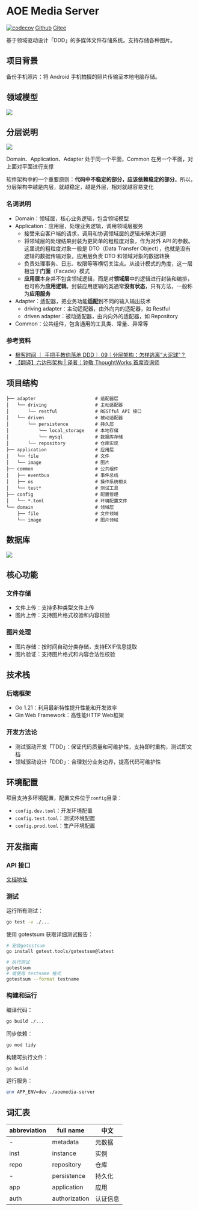 # AOE Media Server

[![codecov](https://codecov.io/gh/aoeai/aoemedia-server/graph/badge.svg?token=V4X3CoF3Ph)](https://codecov.io/gh/aoeai/aoemedia-server)
[Github](https://github.com/aoeai/aoemedia-server)
[Gitee](https://gitee.com/wyyl1/aoemedia-server)

基于领域驱动设计「DDD」的多媒体文件存储系统。支持存储各种图片。

## 项目背景

备份手机照片：将 Android 手机拍摄的照片传输至本地电脑存储。

## 领域模型

![](docs/images/领域模型.png)

## 分层说明

![](docs/images/分层说明.png)

Domain、Application、Adapter 处于同一个平面，Common 在另一个平面，对上面对平面进行支撑

软件架构中的一个重要原则：**代码中不稳定的部分，应该依赖稳定的部分**。所以，分层架构中越是内层，就越稳定，越是外层，相对就越容易变化

### 名词说明

- Domain：领域层，核心业务逻辑，包含领域模型
- Application：应用层，处理业务逻辑，调用领域层服务
  - 接受来自客户端的请求，调用和协调领域层的逻辑来解决问题
  - 将领域层的处理结果封装为更简单的粗粒度对象，作为对外 API 的参数。这里说的粗粒度对象一般是 DTO（Data Transfer Object），也就是没有逻辑的数据传输对象，应用层负责 DTO 和领域对象的数据转换
  - 负责处理事务、日志、权限等等横切关注点。从设计模式的角度，这一层相当于**门面**（Facade）模式
  - **应用层**本身并不包含领域逻辑，而是对**领域层**中的逻辑进行封装和编排，也可称为**应用逻辑**。封装应用逻辑的类通常**没有状态**，只有方法，一般称为**应用服务**
- Adapter：适配器，把业务功能**适配**到不同的输入输出技术
  - driving adapter：主动适配器，由外向内的适配器，如 Restful
  - driven adapter：被动适配器，由内向外的适配器，如 Repository
- Common：公共组件，包含通用的工具类、常量、异常等

### 参考资料

- [极客时间 ｜ 手把手教你落地 DDD｜ 09｜分层架构：怎样逃离“大泥球”？](http://gk.link/a/11WlS)
- [【翻译】六边形架构 | 译者：钟敬 ThoughtWorks 首席咨询师](https://zhuanlan.zhihu.com/p/113681224)

## 项目结构

```
├── adapter                      # 适配器层
│   └── driving                  # 主动适配器
│       └── restful              # RESTful API 接口
│   └── driven                   # 被动适配器
│       └── persistence          # 持久层
│           └── local_storage    # 本地存储
│           └── mysql            # 数据库存储
│       └── repository           # 仓库实现
├── application                  # 应用层
│   └── file                     # 文件
│   └── image                    # 图片
├── common                       # 公共组件
│   ├── eventbus                 # 事件总线
│   ├── os                       # 操作系统相关
│   └── test*                    # 测试工具
├── config                       # 配置管理
│   └── *.toml                   # 环境配置文件
└── domain                       # 领域层
    ├── file                     # 文件领域
    └── image                    # 图片领域
```

## 数据库

![](docs/images/数据库.png)

## 核心功能

### 文件存储
- 文件上传：支持多种类型文件上传
- 图片上传：支持图片格式校验和内容校验

### 图片处理
- 图片存储：按时间自动分类存储，支持EXIF信息提取
- 图片验证：支持图片格式和内容合法性校验

## 技术栈

### 后端框架
- Go 1.21：利用最新特性提升性能和开发效率
- Gin Web Framework：高性能HTTP Web框架

### 开发方法论
- 测试驱动开发「TDD」：保证代码质量和可维护性，支持即时重构，测试即文档
- 领域驱动设计「DDD」：合理划分业务边界，提高代码可维护性

## 环境配置

项目支持多环境配置，配置文件位于`config`目录：
- `config.dev.toml`：开发环境配置
- `config.test.toml`：测试环境配置
- `config.prod.toml`：生产环境配置

## 开发指南

### API 接口

[文档地址](https://apifox.com/apidoc/shared-e09cdfae-ce75-4d1e-8dcb-ca2c2a479a45)

### 测试

运行所有测试：
```bash
go test -v ./...
```

使用 gotestsum 获取详细测试报告：
```bash
# 安装gotestsum
go install gotest.tools/gotestsum@latest

# 执行测试
gotestsum
# 或使用 testname 格式
gotestsum --format testname
```

### 构建和运行

编译代码：
```bash
go build ./...
```

同步依赖：
```bash
go mod tidy
```

构建可执行文件：
```bash
go build
```

运行服务：
```bash
env APP_ENV=dev ./aoemedia-server
```

## 词汇表

| abbreviation | full name     | 中文   |
|--------------|---------------|------|
| -            | metadata      | 元数据  |
| inst         | instance      | 实例   |
| repo         | repository    | 仓库   |
| -            | persistence   | 持久化  |
| app          | application   | 应用   |
| auth         | authorization | 认证信息 |